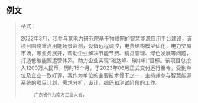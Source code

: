 ## **例文**

>   格式：
>
>   ​    2022年3月，我参与某电力研究院基于物联网的智慧能源应用平台建设，该项目围绕重点用能场景监测，设备远程调控，电费结构模型优化，电力交易市场，等业务展开，帮助企业解决节能节费、精益管理、绿色发展等问题，打造低碳能源运营体系，助力企业实现“碳达峰、碳中和”目标。该项目总投入1200万人民币，历时15个月，于2023年06月正式交付运行至今，受到单位及企业一致好评，我作为单位的主要技术骨干之一，主持并参与智慧能源系统的项目计划，需求分析，设计，编码和测试阶段的工作。
>
>      ​    广东省作为南方工业大省，



  